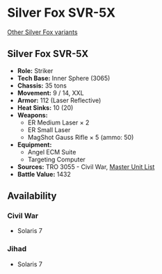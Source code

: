# Silver Fox SVR-5X

[Other Silver Fox variants](../silver_fox.md)

## Silver Fox SVR-5X
- **Role:** Striker
- **Tech Base:** Inner Sphere (3065)
- **Chassis:** 35 tons
- **Movement:** 9 / 14, XXL
- **Armor:** 112 (Laser Reflective)
- **Heat Sinks:** 10 (20)
- **Weapons:**
  - ER Medium Laser × 2
  - ER Small Laser
  - MagShot Gauss Rifle × 5 (ammo: 50)
- **Equipment:**
  - Angel ECM Suite
  - Targeting Computer
- **Sources:** TRO 3055 - Civil War, [Master Unit List](http://masterunitlist.info/Unit/Details/2944/silver-fox-svr-5x)
- **Battle Value:** 1432

## Availability

### Civil War
- Solaris 7

### Jihad
- Solaris 7

